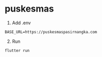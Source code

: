 # puskesmas

1. Add .env
```
BASE_URL=https://puskesmaspasirnangka.com
```

2. Run
```
flutter run
```